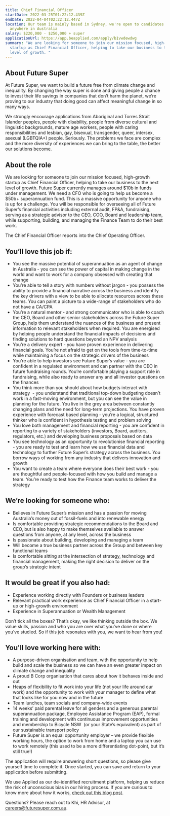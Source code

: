 ```yaml
---
title: Chief Financial Officer
startDate: 2022-03-25T01:22:12.439Z
endDate: 2022-04-04T02:22:12.447Z
location: Our team is mainly based in Sydney, we're open to candidates from
  anywhere in Australia
salary: $220,000 - $250,000 + super
applicationUrl: https://app.beapplied.com/apply/b1vwdewdwg
summary: "We are looking for someone to join our mission focused, high-growth
  startup as Chief Financial Officer, helping to take our business to the next
  level of growth. "
---
```


## About Future Super

At Future Super, we want to build a future free from climate change and inequality. By changing the way super is done and giving people a chance to invest their life savings in companies that don’t harm the planet, we’re proving to our industry that doing good can affect meaningful change in so many ways.

We strongly encourage applications from Aboriginal and Torres Strait Islander peoples, people with disability, people from diverse cultural and linguistic backgrounds, mature age workers, people with caring responsibilities and lesbian, gay, bisexual, transgender, queer, intersex, asexual (LGBTQIA+) people. Seriously. The problems we face are complex and the more diversity of experiences we can bring to the table, the better our solutions become.

## About the role

We are looking for someone to join our mission focused, high-growth startup as Chief Financial Officer, helping to take our business to the next level of growth. Future Super currently manages around $10b in funds under management. We need a CFO who is going to help us become a $50b+ superannuation fund. This is a massive opportunity for anyone who is up for a challenge. You will be responsible for overseeing all of Future Super’s financial activities including external audit, FP&A, fundraising, serving as a strategic advisor to the CEO, COO, Board and leadership team, while supporting, building, and managing the Finance Team to do their best work.

The Chief Financial Officer reports into the Chief Operating Officer.

## You’ll love this job if:

- You see the massive potential of superannuation as an agent of change in Australia - you can see the power of capital in making change in the world and want to work for a company obsessed with creating that change
- You’re able to tell a story with numbers without jargon - you possess the ability to provide a financial narrative across the business and identify the key drivers with a view to be able to allocate resources across these teams. You can paint a picture to a wide-range of stakeholders who do not have a CA/CPA
- You’re a natural mentor - and strong communicator who is able to coach the CEO, Board and other senior stakeholders across the Future Super Group, help them understand the nuances of the business and present information to relevant stakeholders when required. You are energised by helping people understand the financial impacts of decisions and finding solutions to hard questions beyond an NPV analysis
- You’re a delivery expert - you have proven experience in delivering financial goals. You’re not afraid to get on the tools from time-to-time while maintaining a focus on the strategic drivers of the business
- You’re able to help investors see Future Super’s value - you are confident in a regulated environment and can partner with the CEO in future fundraising rounds. You’re comfortable playing a support role in fundraising, while also ready to answer any and all investor questions on the finances
- You think more than you should about how budgets interact with strategy  - you understand that traditional top-down budgeting doesn’t work in a fast-moving environment, but you can see the value in planning for the future. You live in the grey area between constantly changing plans and the need for long-term projections. You have proven experience with forecast based planning - you’re a logical, structured thinker who is confident in hypothesis testing and problem solving
- You love both management and financial reporting - you are confident in reporting to a variety of stakeholders (investors, Board, auditors, regulators, etc.) and developing business proposals based on data
- You see technology as an opportunity to revolutionise financial reporting - you are ready to test and learn how we use financial data and technology to further Future Super’s strategy across the business. You borrow ways of working from any industry that delivers innovation and growth
- You want to create a team where everyone does their best work - you are thoughtful and people-focused with how you build and manage a team. You’re ready to test how the Finance team works to deliver the strategy

## We’re looking for someone who:

- Believes in Future Super’s mission and has a passion for moving Australia’s money out of fossil-fuels and into renewable energy
- Is comfortable providing strategic recommendations to the Board and CEO, but is also happy to make themselves available to answer questions from anyone, at any level, across the business
- Is passionate about building, developing and managing a team
- Will become a true business partner across the Group and between key functional teams
- Is comfortable sitting at the intersection of strategy, technology and financial management, making the right decision to deliver on the group’s strategic intent

## It would be great if you also had:

- Experience working directly with Founders or business leaders
- Relevant practical work experience as Chief Financial Officer in a start-up or high-growth environment
- Experience in Superannuation or Wealth Management

Don’t tick all the boxes? That’s okay, we like thinking outside the box. We value skills, passion and who you are over what you’ve done or where you’ve studied. So if this job resonates with you, we want to hear from you!

## You'll love working here with:

- A purpose-driven organisation and team, with the opportunity to help build and scale the business so we can have an even greater impact on climate change and inequality
- A proud B Corp organisation that cares about how it behaves inside and out
- Heaps of flexibility to fit work into your life (not your life around our work) and the opportunity to work with your manager to define what that looks like for you now and in the future
- Team lunches, team socials and company-wide events
- 14 weeks’ paid parental leave for all genders and a generous parental superannuation package, Employee Assistance Program (EAP), formal training and development with continuous improvement opportunities and membership to Bicycle NSW  (or your State’s equivalent) as part of our sustainable transport policy
- Future Super is an equal opportunity employer – we provide flexible working hours, the option to work from home and a laptop you can use to work remotely (this used to be a more differentiating dot-point, but it’s still true!)

The application will require answering short questions, so please give yourself time to complete it. Once started, you can save and return to your application before submitting.

We use Applied as our de-identified recruitment platform, helping us reduce the risk of unconscious bias in our hiring process. If you are curious to know more about how it works, [check out this blog post](https://www.linkedin.com/pulse/how-de-identified-recruitment-improving-diversity-our-veronica/?trackingId=0MnwcX%2BBRQSOTl0oogaIbA%3D%3D).

Questions? Please reach out to Khi, HR Advisor, at careers@futuresuper.com.au.
